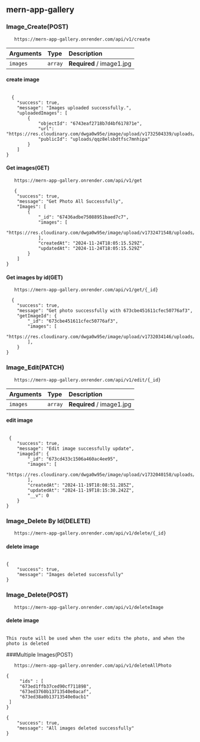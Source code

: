 ## mern-app-gallery

### Image_Create(POST)

```
   https://mern-app-gallery.onrender.com/api/v1/create
```


| Arguments | Type    | Description                          |
| :-------- | :------ | :----------------------------------- |
| `images`  | `array` | **Required** / image1.jpg            |


#### create image

```

  {
	"success": true,
	"message": "Images uploaded successfully.",
	"uploadedImages": [
		{
			"objectId": "6743eaf2718b7d4bf617871e",
			"url": "https://res.cloudinary.com/dwga0w95e/image/upload/v1732504339/uploads/qqz8elsbdtfsc7mnhipa.png",
			"publicId": "uploads/qqz8elsbdtfsc7mnhipa"
		}
	]
}

```

#### Get images(GET)

```
   https://mern-app-gallery.onrender.com/api/v1/get
```

```
   {
	"success": true,
	"message": "Get Photo All Successfully",
	"Images": [
		{
			"_id": "67436adbe75088951baed7c7",
			"images": [
				"https://res.cloudinary.com/dwga0w95e/image/upload/v1732471548/uploads/pmlsvvkatzbkao46vqtx.png"
			],
			"createdAt": "2024-11-24T18:05:15.529Z",
			"updatedAt": "2024-11-24T18:05:15.529Z"
		}
	]
}

```

#### Get images by id(GET)

```
   https://mern-app-gallery.onrender.com/api/v1/get/{_id}
```

```
  {
	"success": true,
	"message": "Get photo successfully with 673cbe451611cfec50776af3",
	"getImageId": {
		"_id": "673cbe451611cfec50776af3",
		"images": [
			"https://res.cloudinary.com/dwga0w95e/image/upload/v1732034146/uploads/ma5xiplfcojw10zhvdcv.png"
		],
	}
}

```
### Image_Edit(PATCH)

```
   https://mern-app-gallery.onrender.com/api/v1/edit/{_id}
```


| Arguments | Type    | Description                          |
| :-------- | :------ | :----------------------------------- |
| `images`  | `array` |    **Required** / image1.jpg         |


#### edit image

```

 {
	"success": true,
	"message": "Edit image successfully update",
	"imageId": {
		"_id": "673cd433c1506a460ac4ee95",
		"images": [
			"https://res.cloudinary.com/dwga0w95e/image/upload/v1732040158/uploads/uh5asg1s1ajznb3jjj2i.webp"
		],
		"createdAt": "2024-11-19T18:08:51.285Z",
		"updatedAt": "2024-11-19T18:15:30.242Z",
		"__v": 0
	}
}

```

### Image_Delete By Id(DELETE)


```
   https://mern-app-gallery.onrender.com/api/v1/delete/{_id}
```
   
#### delete image

```

{
	"success": true,
	"message": "Images deleted successfully"
}

```

### Image_Delete(POST)


```
   https://mern-app-gallery.onrender.com/api/v1/deleteImage
```
   
#### delete image

```

This route will be used when the user edits the photo, and when the photo is deleted

```

###Multiple Images(POST)

```
   https://mern-app-gallery.onrender.com/api/v1/deleteAllPhoto
```

```
{
	 "ids" : [
	 "673ed1ffb37ced90cf711898",
	 "673ed3760b13713540e0acaf",
	 "673ed38a0b13713540e0acb1"
 ]
}
```

```
{
	"success": true,
	"message": "All images deleted successfully"
}
```
